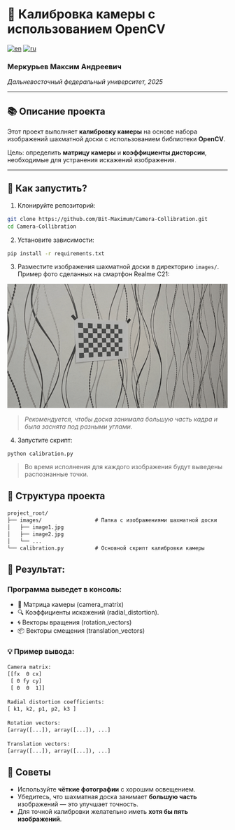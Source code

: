 # 🎯 Калибровка камеры с использованием OpenCV

[![en](https://img.shields.io/badge/lang-en-red.svg)](https://github.com/Bit-Maximum/Camera-Collibration/blob/main/README.md)
[![ru](https://img.shields.io/badge/lang-ru-blue.svg)](https://github.com/Bit-Maximum/Camera-Collibration/blob/main/translation/README.ru.md)

### Меркурьев Максим Андреевич
_Дальневосточный федеральный университет, 2025_

---

## 📚 Описание проекта

Этот проект выполняет **калибровку камеры** на основе набора изображений шахматной доски с использованием библиотеки **OpenCV**.

Цель: определить **матрицу камеры** и **коэффициенты дисторсии**, необходимые для устранения искажений изображения.

---

## 🚀 Как запустить?

1. Клонируйте репозиторий:
```bash
git clone https://github.com/Bit-Maximum/Camera-Collibration.git
cd Camera-Collibration
```

2. Установите зависимости:
```bash
pip install -r requirements.txt
```

3. Разместите изображения шахматной доски в директорию `images/`. Пример фото сделанных на смартфон Realme C21:

![Calibration GIF](./example.gif)

> _Рекомендуется, чтобы доска занимала большую часть кадра и была заснята под разными углами._

4. Запустите скрипт:
```
python calibration.py
```

> Во время исполнения для каждого изображения будут выведены распознанные точки.

## 📂 Структура проекта
```
project_root/
├── images/                 # Папка с изображениями шахматной доски
│   ├── image1.jpg
│   ├── image2.jpg
│   └── ...
└── calibration.py          # Основной скрипт калибровки камеры
```

## 🧾 Результат:

### Программа выведет в консоль:
- 📐 Матрица камеры (camera_matrix)
- 🔍 Коэффициенты искажений (radial_distortion).
- 🌀 Векторы вращения (rotation_vectors)
- 📦 Векторы смещения (translation_vectors)

### 💡 Пример вывода:
```
Camera matrix:
[[fx  0 cx]
 [ 0 fy cy]
 [ 0  0  1]]

Radial distortion coefficients:
[ k1, k2, p1, p2, k3 ]

Rotation vectors:
[array([...]), array([...]), ...]

Translation vectors:
[array([...]), array([...]), ...]
```

## 📝 Cоветы

* Используйте **чёткие фотографии** с хорошим освещением.
* Убедитесь, что шахматная доска занимает **большую часть** изображений — это улучшает точность.
* Для точной калибровки желательно иметь **хотя бы пять изображений**.
